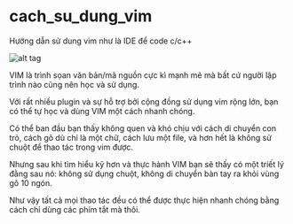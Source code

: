 # cach_su_dung_vim
Hướng dẫn sử dung vim như là IDE để code c/c++

![alt tag](https://raw.githubusercontent.com/giangdo/cach_su_dung_vim/master/vim_as_ide_for_cpp.png)

VIM là trình sọan văn bản/mã nguồn cực kì mạnh mẽ mà bất cứ người lập trình nào cũng nên học và sử dụng.

Với rất nhiều plugin và sự hỗ trợ bởi cộng đồng sử dụng vim rộng lớn, bạn có thể tự học và dùng VIM một cách nhanh chóng.

Có thể ban đầu bạn thấy không quen và khó chịu với cách di chuyển con trỏ, cách gõ dù chỉ là một chữ, cách lưu một file, và hơn hết là không sử chuột để thao tác trong vim được.

Nhưng sau khi tìm hiểu kỹ hơn và thực hành VIM bạn sẽ thấy có một triết lý đằng sau nó: không sử dụng chuột, không di chuyển bàn tay ra khỏi vùng gõ 10 ngón.

Như vậy tất cả mọi thao tác đều có thể được thực hiện nhanh chóng bằng cách chỉ dùng các phím tắt mà thôi.
